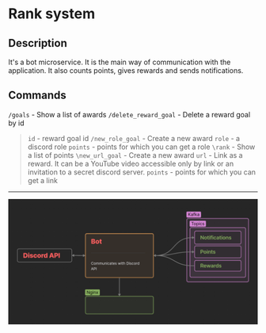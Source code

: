# Rank system
## Description
It's a bot microservice. It is the main way of communication with the application. It also counts points, gives rewards and sends notifications.
## Commands
`/goals` - Show a list of awards
`/delete_reward_goal` - Delete a reward goal by id
> `id` - reward goal id
`/new_role_goal` - Create a new award
> `role` - a discord role
> `points` - points for which you can get a role
`\rank` - Show a list of points
`\new_url_goal` - Create a new award
> `url` - Link as a reward. It can be a YouTube video accessible only by link or an invitation to a secret discord server.
> `points` - points for which you can get a link

---

![bot.png](./bot.png)
